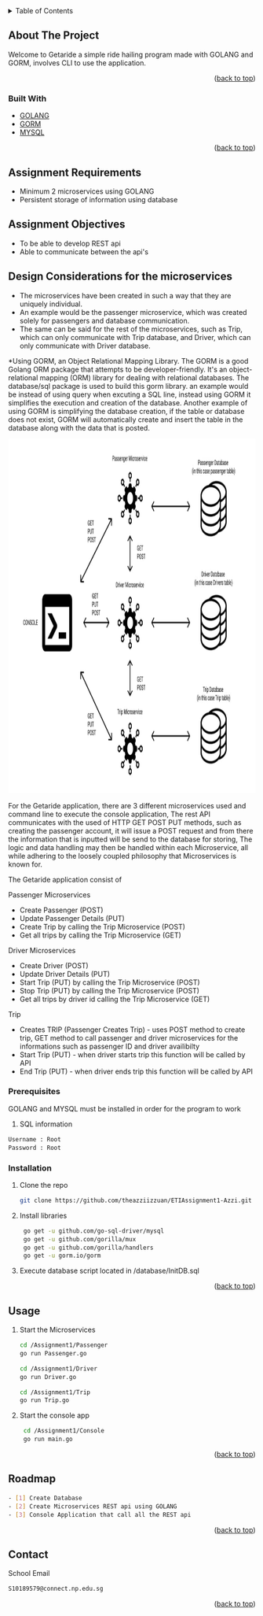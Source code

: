 <div id="top"></div>


<!-- TABLE OF CONTENTS -->
<details>
  <summary>Table of Contents</summary>
  <ol>
    <li>
      <a href="#about-the-project">About The Project</a>
      <ul>
        <li><a href="#built-with">Built With</a></li>
      </ul>
    </li>
    <li>
      <a href="#Assignment">Assignment Objective</a>
      <ul>
        <li><a href="#prerequisites">Prerequisites</a></li>
        <li><a href="#installation">Installation</a></li>
      </ul>
    </li>
    <li><a href="#usage">Usage</a></li>
    <li><a href="#roadmap">Roadmap</a></li>
    <li><a href="#contributing">Contributing</a></li>
    <li><a href="#license">License</a></li>
    <li><a href="#contact">Contact</a></li>
    <li><a href="#acknowledgments">Acknowledgments</a></li>
  </ol>
</details>



<!-- ABOUT THE PROJECT -->
## About The Project

Welcome to Getaride a simple ride hailing program made with GOLANG and GORM, involves CLI to use the application.
<p align="right">(<a href="#top">back to top</a>)</p>

### Built With

* [GOLANG](https://go.dev/)
* [GORM](https://gorm.io/index.html)
* [MYSQL](https://www.mysql.com/)

<p align="right">(<a href="#top">back to top</a>)</p>



<!-- Assignment Objective-->
## Assignment Requirements

* Minimum 2 microservices using GOLANG
* Persistent storage of information using database

## Assignment Objectives
* To be able to develop REST api
* Able to communicate between the api's

## Design Considerations for the microservices
* The microservices have been created in such a way that they are uniquely individual.
* An example would be the passenger microservice, which was created solely for passengers and database communication.
* The same can be said for the rest of the microservices, such as Trip, which can only communicate with Trip database, and Driver, which can only communicate with Driver database.

*Using GORM, an Object Relational Mapping Library.
The GORM is a good Golang ORM package that attempts to be developer-friendly. It's an object-relational mapping (ORM) library for dealing with relational databases. The database/sql package is used to build this gorm library. an example would be instead of using query when excuting a SQL line, instead using GORM it simplifies the execution and creation of the database. Another example of using GORM is simplifying the database creation, if the table or database does not exist, GORM will automatically create and insert the table in the database along with the data that is posted.




<img src="images/Architecture Diagram.jpg" alt="Logo" width="1080" height="720">

For the Getaride application, there are 3 different microservices used and command line to execute the console application,
The rest API communicates with the used of HTTP GET POST PUT methods, such as creating the passenger account, it will issue a POST request and from there the information that is inputted will be send to the database for storing, The logic and data handling may then be handled within each Microservice, all while adhering to the loosely coupled philosophy that Microservices is known for.

The Getaride application consist of 

Passenger Microservices
* Create Passenger (POST)
* Update Passenger Details (PUT)
* Create Trip by calling the Trip Microservice (POST)
* Get all trips by calling the Trip Microservice (GET)

Driver Microservices
* Create Driver (POST)
* Update Driver Details (PUT)
* Start Trip (PUT) by calling the Trip Microservice (POST)
* Stop Trip (PUT) by calling the Trip Microservice (POST)
* Get all trips by driver id calling the Trip Microservice (GET)

Trip
* Creates TRIP (Passenger Creates Trip) - uses POST method to create trip, GET method to call passenger and driver microservices for the informations such as passenger ID and driver availibilty
* Start Trip (PUT) - when driver starts trip this function will be called by API
* End Trip (PUT) - when driver ends trip this function will be called by API


### Prerequisites

GOLANG and MYSQL must be installed in order for the program to work

1. SQL information
  ```sh
  Username : Root
  Password : Root
  ```

### Installation

1. Clone the repo
   ```sh
   git clone https://github.com/theazziizzuan/ETIAssignment1-Azzi.git
   ```
2. Install libraries
   ```sh
    go get -u github.com/go-sql-driver/mysql
    go get -u github.com/gorilla/mux
    go get -u github.com/gorilla/handlers
    go get -u gorm.io/gorm
   ```
3. Execute database script located in /database/InitDB.sql
    
    
<p align="right">(<a href="#top">back to top</a>)</p>



<!-- USAGE EXAMPLES -->
## Usage

1. Start the Microservices
   ```sh
   cd /Assignment1/Passenger
   go run Passenger.go
   ```
    ```sh
   cd /Assignment1/Driver
   go run Driver.go
   ```
    ```sh
   cd /Assignment1/Trip
   go run Trip.go 
   ```
   
2. Start the console app
   ```sh
    cd /Assignment1/Console
    go run main.go
   ```
<p align="right">(<a href="#top">back to top</a>)</p>



<!-- ROADMAP -->
## Roadmap
```sh
- [1] Create Database
- [2] Create Microservices REST api using GOLANG
- [3] Console Application that call all the REST api
```


<p align="right">(<a href="#top">back to top</a>)</p>


<!-- CONTACT -->
## Contact
School Email
```sh
S10189579@connect.np.edu.sg
```

<p align="right">(<a href="#top">back to top</a>)</p>




<!-- MARKDOWN LINKS & IMAGES -->
<!-- https://www.markdownguide.org/basic-syntax/#reference-style-links -->
[contributors-shield]: https://img.shields.io/github/contributors/github_username/repo_name.svg?style=for-the-badge
[contributors-url]: https://github.com/github_username/repo_name/graphs/contributors
[forks-shield]: https://img.shields.io/github/forks/github_username/repo_name.svg?style=for-the-badge
[forks-url]: https://github.com/github_username/repo_name/network/members
[stars-shield]: https://img.shields.io/github/stars/github_username/repo_name.svg?style=for-the-badge
[stars-url]: https://github.com/github_username/repo_name/stargazers
[issues-shield]: https://img.shields.io/github/issues/github_username/repo_name.svg?style=for-the-badge
[issues-url]: https://github.com/github_username/repo_name/issues
[license-shield]: https://img.shields.io/github/license/github_username/repo_name.svg?style=for-the-badge
[license-url]: https://github.com/github_username/repo_name/blob/master/LICENSE.txt
[linkedin-shield]: https://img.shields.io/badge/-LinkedIn-black.svg?style=for-the-badge&logo=linkedin&colorB=555
[linkedin-url]: https://linkedin.com/in/linkedin_username
[product-screenshot]: images/screenshot.png
